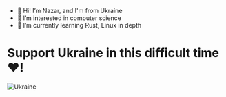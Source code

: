 - 👋 Hi! I’m Nazar, and I'm from Ukraine
- 👀 I’m interested in computer science
- 🌱 I’m currently learning Rust, Linux in depth

# Support Ukraine in this difficult time ❤!
![Ukraine](https://upload.wikimedia.org/wikipedia/commons/thumb/0/0f/Outline_of_Ukraine.svg/1200px-Outline_of_Ukraine.svg.png)

<!---
NazarK0/NazarK0 is a ✨ special ✨ repository because its `README.md` (this file) appears on your GitHub profile.
You can click the Preview link to take a look at your changes.
--->
